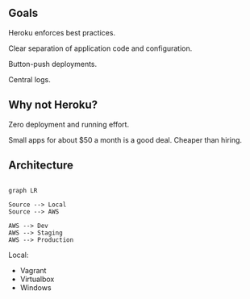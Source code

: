 ## Goals

Heroku enforces best practices.

Clear separation of application code and configuration.

Button-push deployments.

Central logs.

## Why not Heroku?

Zero deployment and running effort.

Small apps for about $50 a month is a good deal. Cheaper than hiring.

## Architecture

```mermaid

graph LR

Source --> Local
Source --> AWS

AWS --> Dev
AWS --> Staging
AWS --> Production

```

Local:

- Vagrant
- Virtualbox
- Windows

